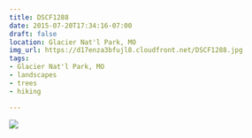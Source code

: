 ```yaml
---
title: DSCF1288
date: 2015-07-20T17:34:16-07:00
draft: false
location: Glacier Nat'l Park, MO
img_url: https://d17enza3bfujl8.cloudfront.net/DSCF1288.jpg
tags:
- Glacier Nat'l Park, MO
- landscapes
- trees
- hiking

---
```


![](https://d17enza3bfujl8.cloudfront.net/DSCF1288.jpg)

